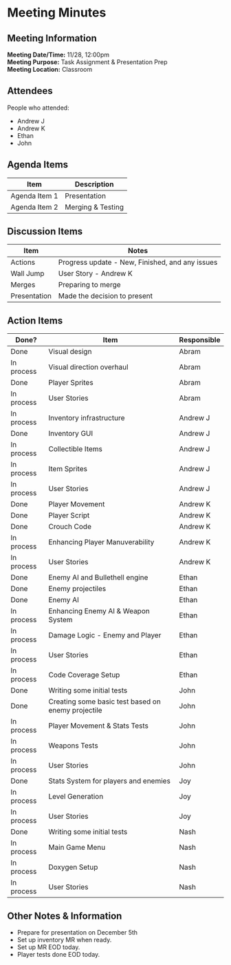 # Meeting Minutes
## Meeting Information
**Meeting Date/Time:** 11/28, 12:00pm<br> 
**Meeting Purpose:** Task Assignment & Presentation Prep<br>
**Meeting Location:** Classroom <br>

## Attendees
People who attended:
- Andrew J
- Andrew K
- Ethan
- John


## Agenda Items

Item | Description
---- | ----
Agenda Item 1 | Presentation 
Agenda Item 2 | Merging & Testing


## Discussion Items
Item | Notes |
---- | ---- | 
Actions | Progress update - New, Finished, and any issues |
Wall Jump  | User Story - Andrew K |
Merges | Preparing to merge |
Presentation | Made the decision to present |



## Action Items
| Done? | Item | Responsible | 
| ---- | ---- | ---- | 
| Done | Visual design | Abram |  
| In process | Visual direction overhaul | Abram |
| Done | Player Sprites | Abram |
| In process | User Stories | Abram |
| In process | Inventory infrastructure | Andrew J | 
| Done | Inventory GUI | Andrew J | 
| In process | Collectible Items | Andrew J |
| In process | Item Sprites | Andrew J |
| In process | User Stories | Andrew J |
| Done | Player Movement | Andrew K | 
| Done | Player Script | Andrew K |
| Done | Crouch Code | Andrew K |
| In process | Enhancing Player Manuverability | Andrew K |
| In process | User Stories | Andrew K |
| Done | Enemy AI and Bullethell engine | Ethan | 
| Done | Enemy projectiles | Ethan |
| Done | Enemy AI | Ethan |
| In process | Enhancing Enemy AI & Weapon System | Ethan |
| In process | Damage Logic - Enemy and Player | Ethan |
| In process | User Stories | Ethan |
| In process | Code Coverage Setup | Ethan |
| Done | Writing some initial tests | John | 
| Done | Creating some basic test based on enemy projectile | John |
| In process | Player Movement & Stats Tests | John |
| In process | Weapons Tests | John |
| In process | User Stories | John |
| Done | Stats System for players and enemies | Joy | 
| In process | Level Generation | Joy |
| In process | User Stories | Joy |
| Done | Writing some initial tests | Nash |  
| In process | Main Game Menu | Nash |
| In process | Doxygen Setup | Nash |
| In process | User Stories | Nash |


## Other Notes & Information
- Prepare for presentation on December 5th
- Set up inventory MR when ready.
- Set up MR EOD today. 
- Player tests done EOD today.
